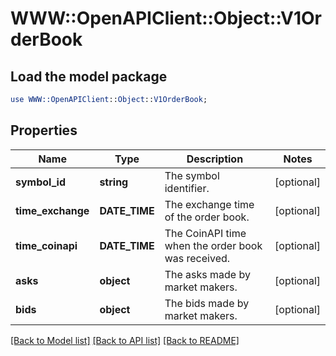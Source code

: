 # WWW::OpenAPIClient::Object::V1OrderBook

## Load the model package
```perl
use WWW::OpenAPIClient::Object::V1OrderBook;
```

## Properties
Name | Type | Description | Notes
------------ | ------------- | ------------- | -------------
**symbol_id** | **string** | The symbol identifier. | [optional] 
**time_exchange** | **DATE_TIME** | The exchange time of the order book. | [optional] 
**time_coinapi** | **DATE_TIME** | The CoinAPI time when the order book was received. | [optional] 
**asks** | **object** | The asks made by market makers. | [optional] 
**bids** | **object** | The bids made by market makers. | [optional] 

[[Back to Model list]](../README.md#documentation-for-models) [[Back to API list]](../README.md#documentation-for-api-endpoints) [[Back to README]](../README.md)


